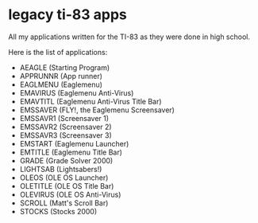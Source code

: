 # legacy ti-83 apps

All my applications written for the TI-83 as they were done in high school.

Here is the list of applications:

- AEAGLE (Starting Program)
- APPRUNNR (App runner)
- EAGLMENU (Eaglemenu)
- EMAVIRUS (Eaglemenu Anti-Virus)
- EMAVTITL (Eaglemenu Anti-Virus Title Bar)
- EMSSAVER (FLY!, the Eaglemenu Screensaver)
- EMSSAVR1 (Screensaver 1)
- EMSSAVR2 (Screensaver 2)
- EMSSAVR3 (Screensaver 3)
- EMSTART  (Eaglemenu Launcher)
- EMTITLE  (Eaglemenu Title Bar)
- GRADE    (Grade Solver 2000)
- LIGHTSAB (Lightsabers!)
- OLEOS    (OLE OS Launcher)
- OLETITLE (OLE OS Title Bar)
- OLEVIRUS (OLE OS Anti-Virus)
- SCROLL   (Matt's Scroll Bar)
- STOCKS   (Stocks 2000)